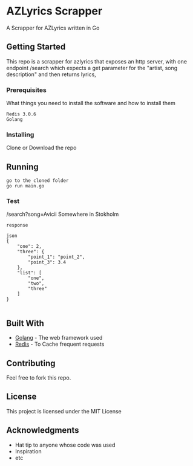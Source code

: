 # AZLyrics Scrapper

A Scrapper for AZLyrics written in Go

## Getting Started

This repo is a scrapper for azlyrics that exposes an http server, with one endpoint /search which expects a get parameter for the "artist, song description" and then returns lyrics, 

### Prerequisites

What things you need to install the software and how to install them

```
Redis 3.0.6
Golang

```

### Installing

Clone or Download the repo

## Running

```
go to the cloned folder
go run main.go
```

### Test

/search?song=Avicii Somewhere in Stokholm

```
response 

json
{
    "one": 2,
    "three": {
        "point_1": "point_2",
        "point_3": 3.4
    },
    "list": [
        "one",
        "two",
        "three"
    ]
}


```

## Built With

* [Golang](http://www.dropwizard.io/1.0.2/docs/) - The web framework used
* [Redis](https://maven.apache.org/) - To Cache frequent requests

## Contributing

Feel free to fork this repo.

## License

This project is licensed under the MIT License 

## Acknowledgments

* Hat tip to anyone whose code was used
* Inspiration
* etc
